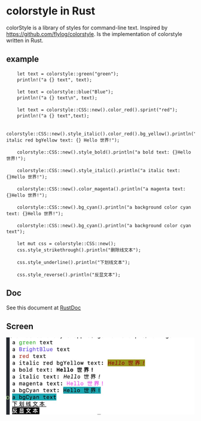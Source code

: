 # colorstyle in Rust
colorStyle is a library of styles for command-line text.
Inspired by https://github.com/flylog/colorstyle.
Is the implementation of colorstyle written in Rust.

## example

```
	let text = colorstyle::green("green");
 	println!("a {} text", text);

 	let text = colorstyle::blue("Blue");
	println!("a {} text\n", text);

	let text = colorstyle::CSS::new().color_red().sprint("red");
	println!("a {} text",text);

	colorstyle::CSS::new().style_italic().color_red().bg_yellow().println("a italic red bgYellow text: {} Hello 世界!");

	colorstyle::CSS::new().style_bold().println("a bold text: {}Hello 世界!");

	colorstyle::CSS::new().style_italic().println("a italic text: {}Hello 世界!");

	colorstyle::CSS::new().color_magenta().println("a magenta text: {}Hello 世界!");

	colorstyle::CSS::new().bg_cyan().println("a background color cyan text: {}Hello 世界!");

	colorstyle::CSS::new().bg_cyan().println("a background color cyan text");
	
	let mut css = colorstyle::CSS::new();
	css.style_strikethrough().println("删除线文本");

	css.style_underline().println("下划线文本");

	css.style_reverse().println("反显文本");
```

## Doc

See this document at [RustDoc](https://docs.rs/colorstyle)
## Screen

![](https://github.com/flylog/colorstyle/raw/main/example/output.jpg)

